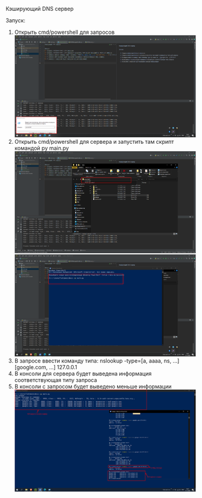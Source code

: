 Кэширующий DNS сервер

Запуск:
1) Открыть cmd/powershell для запросов
![image](https://github.com/MeleshinDA/dnsc/blob/master/Guide/1.png)
2) Открыть cmd/powershell для сервера и запустить там скрипт командой py main.py
![image](https://github.com/MeleshinDA/dnsc/blob/master/Guide/2.png)
![image](https://github.com/MeleshinDA/dnsc/blob/master/Guide/3.png)
4) В запросе ввести команду типа: nslookup -type=[a, aaaa, ns, ...] [google.com, ...] 127.0.0.1
5) В консоли для сервера будет выведена информация соответствующая типу запроса
6) В консоли с запросом будет выведено меньше информации
![image](https://github.com/MeleshinDA/dnsc/blob/master/Guide/4.png)
